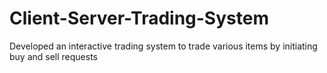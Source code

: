 # Client-Server-Trading-System
Developed an interactive trading system to trade various items by initiating buy and sell requests

